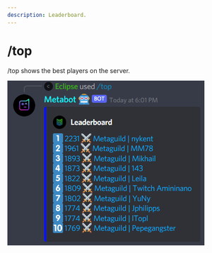 ```yaml
---
description: Leaderboard.
---
```


# /top

/top shows the best players on the server.

![/topresponse](<../../.gitbook/assets/image (8) (1).png>)
